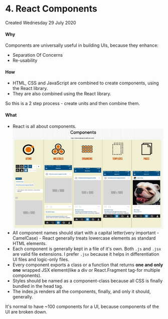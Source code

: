 # 4. React Components
Created Wednesday 29 July 2020

#### Why
Components are universally useful in building UIs, because they enhance:
* Separation Of Concerns
* Re-usability

#### How
* HTML, CSS and JavaScript are combined to create components, using the React library.
* They are also combined using the React library.

So this is a 2 step process - create units and then combine them.

#### What
* React is all about components.
![](../../assets/3_React_Components-image-1.png)
* All component names should start with a capital letter(very important - CamelCase) - React generally treats lowercase elements as standard HTML elements.
* Each component is generally kept in a file of it's own. Both `.js` and `.jsx` are valid file extensions. I prefer `.jsx` because it helps in differentiation UI files and logic-only files.
* Every component exports a class or a function that returns **one and only one** wrapped JSX element(like a div or React.Fragment tag-for multiple components).
* Styles should be named as a component-class because all CSS is finally bundled in the head tag.
* The index.js renders all the components, finally, and only it should, generally. 


It's normal to have ~100 components for a UI, because components of the UI are broken down.

